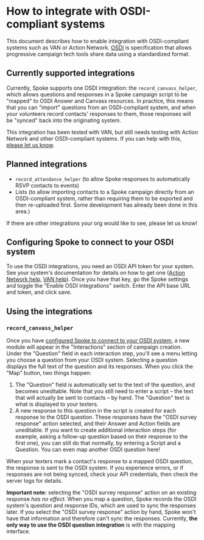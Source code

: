 # How to integrate with OSDI-compliant systems

This document describes how to enable integration with OSDI-compliant systems such as VAN or Action Network. [OSDI](https://opensupporter.github.io/osdi-docs/) is specification that allows progressive campaign tech tools share data using a standardized format.

## Currently supported integrations

Currently, Spoke supports one OSDI integration: the `record_canvass_helper`, which allows questions and responses in a Spoke campaign script to be "mapped" to OSDI Answer and Canvass resources. In practice, this means that you can "import" questions from an OSDI-compliant system, and when your volunteers record contacts' responses to them, those responses will be "synced" back into the originating system.

This integration has been tested with VAN, but still needs testing with Action Network and other OSDI-compliant systems. If you can help with this, [please let us know](/CONTRIBUTING.md).

## Planned integrations

- `record_attendance_helper` (to allow Spoke responses to automatically RSVP contacts to events)
- Lists (to allow importing contacts to a Spoke campaign directly from an OSDI-compliant system, rather than requiring them to be exported and then re-uploaded first. Some development has already been done in this area.)

If there are other integrations your org would like to see, please let us know!

<h2 id="configuration">Configuring Spoke to connect to your OSDI system</h2>

To use the OSDI integrations, you need an OSDI API token for your system. See your system's documentation for details on how to get one ([Action Network help](https://help.actionnetwork.org/hc/en-us/articles/203113599-How-do-I-access-the-Action-Network-API-), [VAN help](https://developers.ngpvan.com/)). Once you have that key, go the Spoke settings and toggle the "Enable OSDI integrations" switch. Enter the API base URL and token, and click save.

## Using the integrations

### `record_canvass_helper`

Once you have [configured Spoke to connect to your OSDI system](#configuration), a new module will appear in the "Interactions" section of campaign creation. Under the "Question" field in each interaction step, you'll see a menu letting you choose a question from your OSDI system. Selecting a question displays the full text of the question and its responses. When you click the "Map" button, two things happen:

  1. The "Question" field is automatically set to the text of the question, and becomes uneditable. Note that you still need to enter a script – the text that will actually be sent to contacts – by hand. The "Question" text is what is displayed to your texters.
  2. A new response to this question in the script is created for each response to the OSDI question. These responses have the "OSDI survey response" action selected, and their Answer and Action fields are uneditable. If you want to create additional interaction steps (for example, asking a follow-up question based on their response to the first one), you can still do that normally, by entering a Script and a Question. You can even map another OSDI question here!

When your texters mark a contact's response to a mapped OSDI question, the response is sent to the OSDI system. If you experience errors, or if responses are not being synced, check your API credentials, then check the server logs for details.

__Important note:__ selecting the "OSDI survey response" action on an existing response _has no effect_. When you map a question, Spoke records the OSDI system's question and response IDs, which are used to sync the responses later. If you select the "OSDI survey response" action by hand, Spoke won't have that information and therefore can't sync the responses. Currently, __the only way to use the OSDI question integration__ is with the mapping interface.
